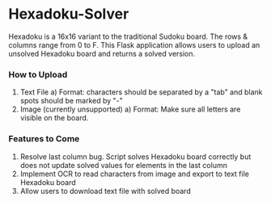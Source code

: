 # Hexadoku-Solver
Hexadoku is a 16x16 variant to the traditional Sudoku board. The rows & columns range from 0 to F. This Flask application allows users to upload an unsolved Hexadoku board and returns a solved version.

### How to Upload
1) Text File
  a) Format: characters should be separated by a "tab" and blank spots should be marked by "-"
2) Image (currently unsupported)
  a) Format: Make sure all letters are visible on the board.
 
 ### Features to Come
 1) Resolve last column bug. Script solves Hexadoku board correctly but does not update solved values for elements in the last column
 2) Implement OCR to read characters from image and export to text file Hexadoku board
 3) Allow users to download text file with solved board
